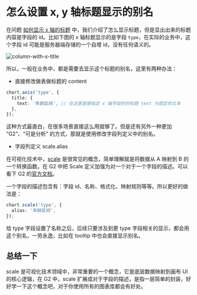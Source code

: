 # 怎么设置 x, y 轴标题显示的别名

在问题 [如何显示 x 轴的标题](如何显示%20x%20轴的标题.md) 中，我们介绍了怎么显示标题，但是显出出来的标题内容是字段的 id。比如下图的 x 轴标题显示的是字段 `type`，在实际的业务中，这个字段 id 可能是服务器端存储的一个自增 id，没有任何语义的。

![column-with-x-title](https://user-images.githubusercontent.com/7856674/130890333-cc75cc2b-d77c-4b49-b40f-9e7bae38dec9.png)

所以，一般在业务中，都是需要去显示这个标题的别名，这里有两种办法：

 - 直接修改做表做标题的 content

```ts
chart.axis('type', {
  title: {
    text: '年龄区间', // 在这里直接指定 x 轴字段的的标题 text 为固定的文本
  },
});
```

这种方式最直白，在很多场景直接这么用就够了。但是还有另外一种更加 “G2”、“可是分析” 的方式，那就是使用修改字段列定义中的别名。

 - 字段列定义 scale.alias

在可视化技术中，[scale](https://github.com/antvis/scale) 是很常见的概念，简单理解就是将数据从 A 映射到 B 的一个转换函数。在 G2 中把 Scale 定义加强为对一个对于一个字段的描述。可以看下 G2 的[官方文档](https://g2.antv.vision/zh/docs/manual/tutorial/scale)。

一个字段的描述包含有：字段 id、名称、格式化、映射规则等等。所以更好的做法是：

```ts
chart.scale('type', {
  alias: '年龄区间',
});
```

给 type 字段设置了名称之后，后续只要涉及到更 type 字段相关的显示，都会用这个别名，一劳永逸，比如在 tooltip 中也会直接显示别名。


## 总结一下

scale 是可视化技术领域中，非常重要的一个概念，它是底层数据映射到画布 UI 的核心逻辑，在 G2 中，scale 扩展成对于字段的描述，是指一层简单的封装，好好学一下这个概念吧，对于你使用所有的图表库都会有好处。
